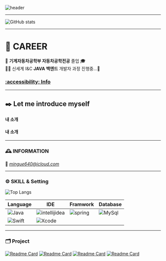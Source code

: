 <!--
[![Typing SVG](https://readme-typing-svg.demolab.com?font=Ubuntu&size=30&pause=1000&color=0019CF&width=435&lines=😄+HI+!+Dabin+World+!+!+!)](https://git.io/typing-svg)
***

<pre><code>
public class helloWorld {
  public static void main(String[] args) {
    System.out.println("Hello, My name is dabin!");
  }
}
</code></pre>
-->
![header](https://capsule-render.vercel.app/api?type=transparent&color=timeGradient&text=Welcome%20to%20MINGYU's%20GitHub%20💻&animation=fadeIn&fontSize=35&fontAlignY=40&fontAlign=60&height=180)

***
![GitHub stats](https://github-readme-stats.vercel.app/api?username=Gyunorld&show_icons=true&theme=dracula&count_private=true)
***  

# 👊 CAREER 

🏫 __기계자동차공학부 자동차공학전공__  졸업 🎓  
👨‍💻 신세계 I&C **JAVA 백엔드** 개발자 과정 진행중...🔄

### [:accessibility: Info](notion링크)
--- 
## ✒️ Let me introduce myself

####  내 소개

####  내 소개



--- 
### 🕰️ INFORMATION 

📧 *mingue640@icloud.com*

--- 
### ⚙️ SKILL & Setting 

![Top Langs](https://github-readme-stats.vercel.app/api/top-langs/?username=Gyunorld&hide=html)

| Language | IDE | Framwork | Database |
|-----|-----|-----|-----|
|<img alt="Java" src ="https://img.shields.io/badge/Java-000000.svg?&style=for-the-badge&logo=Java&logoColor=white"/> | <img alt="intellijidea" src ="https://img.shields.io/badge/intellij-000000.svg?&style=for-the-badge&logo=intellijidea&logoColor=#000000"/> | <img alt="spring" src ="https://img.shields.io/badge/spring-000000.svg?&style=for-the-badge&logo=spring&logoColor=white"/> | <img alt="MySql" src ="https://img.shields.io/badge/MySql-000000.svg?&style=for-the-badge&logo=MySqle&logoColor=#092E20"/> |
|<img alt="Swift" src ="https://img.shields.io/badge/Swift-FA7343?style=for-the-badge&logo=swift&logoColor=white"/>|<img alt="Xcode" src ="https://img.shields.io/badge/Xcode-007ACC?style=for-the-badge&logo=Xcode&logoColor=white">|||



--- 
### 🗂️ Project 

[![Readme Card](https://github-readme-stats.vercel.app/api/pin/?username=Gyunorld&repo=final-bidssgket)](https://github.com/Gyunorld/final-bidssgket)
[![Readme Card](https://github-readme-stats.vercel.app/api/pin/?username=Gyunorld&repo=shop-ssgnack)](https://github.com/Gyunorld/shop-ssgnack)
[![Readme Card](https://github-readme-stats.vercel.app/api/pin/?username=Gyunorld&repo=wms-3355ABC)](https://github.com/Gyunorld/wms-3355ABC)
[![Readme Card](https://github-readme-stats.vercel.app/api/pin/?username=Gyunorld&repo=swift_study)](https://github.com/Gyunorld/swift_study)
